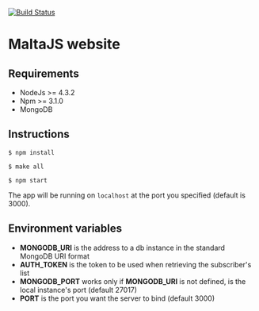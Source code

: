 [![Build Status](https://travis-ci.org/pietro909/maltajs-elm.svg?branch=master)](https://travis-ci.org/pietro909/maltajs-elm)

# MaltaJS website

## Requirements

 - NodeJs >= 4.3.2
 - Npm >= 3.1.0
 - MongoDB

## Instructions

```
$ npm install

$ make all

$ npm start
```

The app will be running on `localhost` at the port you specified (default is 3000).

## Environment variables

* **MONGODB_URI** is the address to a db instance in the standard MongoDB URI format
* **AUTH_TOKEN** is the token to be used when retrieving the subscriber's list
* **MONGODB_PORT** works only if **MONGODB_URI** is not defined, is the local instance's port (default 27017)
* **PORT** is the port you want the server to bind (default 3000)


